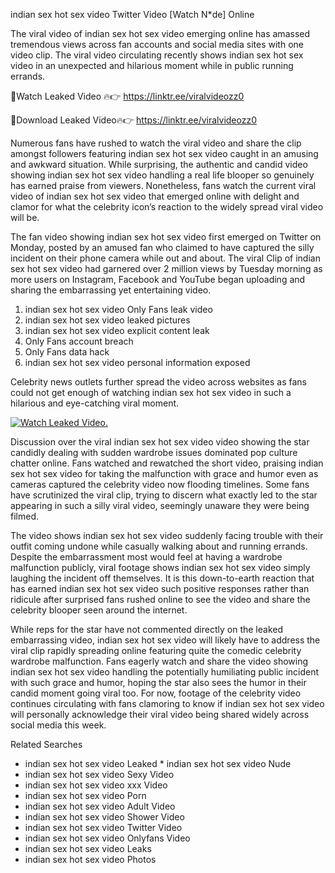 ﻿indian sex hot sex video Twitter Video [Watch N*de] Online

The viral video of ﻿indian sex hot sex video emerging online has amassed tremendous views across fan accounts and social media sites with one video clip. The viral video circulating recently shows ﻿indian sex hot sex video in an unexpected and hilarious moment while in public running errands. 

🔴Watch Leaked Video 🔥👉  https://linktr.ee/viralvideozz0 

🔴Download Leaked Video🔥👉  https://linktr.ee/viralvideozz0 

Numerous fans have rushed to watch the viral video and share the clip amongst followers featuring ﻿indian sex hot sex video caught in an amusing and awkward situation. While surprising, the authentic and candid video showing ﻿indian sex hot sex video handling a real life blooper so genuinely has earned praise from viewers. Nonetheless, fans watch the current viral video of ﻿indian sex hot sex video that emerged online with delight and clamor for what the celebrity icon’s reaction to the widely spread viral video will be.

The fan video showing ﻿indian sex hot sex video first emerged on Twitter on Monday, posted by an amused fan who claimed to have captured the silly incident on their phone camera while out and about. The viral Clip of ﻿indian sex hot sex video had garnered over 2 million views by Tuesday morning as more users on Instagram, Facebook and YouTube began uploading and sharing the embarrassing yet entertaining video. 

1. ﻿indian sex hot sex video Only Fans leak video
2. ﻿indian sex hot sex video leaked pictures
3. ﻿indian sex hot sex video explicit content leak
4. Only Fans account breach
5. Only Fans data hack
6. ﻿indian sex hot sex video personal information exposed

Celebrity news outlets further spread the video across websites as fans could not get enough of watching ﻿indian sex hot sex video in such a hilarious and eye-catching viral moment. 

[![Watch Leaked Video.](https://miro.medium.com/v2/resize:fit:828/format:webp/1*cilzJN44JGOrTw9NJCrNHA.gif "Watch Leaked Video")](https://linktr.ee/viralvideozz0)

Discussion over the viral ﻿indian sex hot sex video video showing the star candidly dealing with sudden wardrobe issues dominated pop culture chatter online. Fans watched and rewatched the short video, praising ﻿indian sex hot sex video for taking the malfunction with grace and humor even as cameras captured the celebrity video now flooding timelines. Some fans have scrutinized the viral clip, trying to discern what exactly led to the star appearing in such a silly viral video, seemingly unaware they were being filmed.

The video shows ﻿indian sex hot sex video suddenly facing trouble with their outfit coming undone while casually walking about and running errands. Despite the embarrassment most would feel at having a wardrobe malfunction publicly, viral footage shows ﻿indian sex hot sex video simply laughing the incident off themselves. It is this down-to-earth reaction that has earned ﻿indian sex hot sex video such positive responses rather than ridicule after surprised fans rushed online to see the video and share the celebrity blooper seen around the internet.  

While reps for the star have not commented directly on the leaked embarrassing video, ﻿indian sex hot sex video will likely have to address the viral clip rapidly spreading online featuring quite the comedic celebrity wardrobe malfunction. Fans eagerly watch and share the video showing ﻿indian sex hot sex video handling the potentially humiliating public incident with such grace and humor, hoping the star also sees the humor in their candid moment going viral too. For now, footage of the celebrity video continues circulating with fans clamoring to know if ﻿indian sex hot sex video will personally acknowledge their viral video being shared widely across social media this week.

Related Searches
* ﻿indian sex hot sex video Leaked
﻿* indian sex hot sex video Nude
* ﻿indian sex hot sex video Sexy Video
* ﻿indian sex hot sex video xxx Video
* ﻿indian sex hot sex video Porn
* ﻿indian sex hot sex video Adult Video
* ﻿indian sex hot sex video Shower Video
* ﻿indian sex hot sex video Twitter Video
* ﻿indian sex hot sex video Onlyfans Video
* ﻿indian sex hot sex video Leaks
* ﻿indian sex hot sex video Photos
